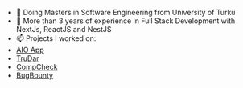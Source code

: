 

- 🔭 Doing Masters in Software Engineering from University of Turku
- 🌱 More than 3 years of experience in Full Stack Development with NextJs, ReactJS and NestJS
- 📫 Projects I worked on: <br>
- [AIO App](https://www.aioapp.com)<br>
- [TruDar](https://truedar.ae)<br>
- [CompCheck](https://compcheck.io)<br>
- [BugBounty](http://bugbounty-frontend-internal.vercel.app)<br>

<!--
**tauheedbuttt/tauheedbuttt** is a ✨ _special_ ✨ repository because its `README.md` (this file) appears on your GitHub profile.
### Hi there 👋
![Tauheed's GitHub stats](https://github-readme-stats.vercel.app/api?username=tauheedbuttt&show_icons=true&theme=radical)
Here are some ideas to get you started:

- 🔭 I’m currently working on ...
- 🌱 I’m currently learning ...
- 👯 I’m looking to collaborate on ...
- 🤔 I’m looking for help with ...
- 💬 Ask me about ...
- 📫 How to reach me: ...
- 😄 Pronouns: ...
- ⚡ Fun fact: ...
-->
